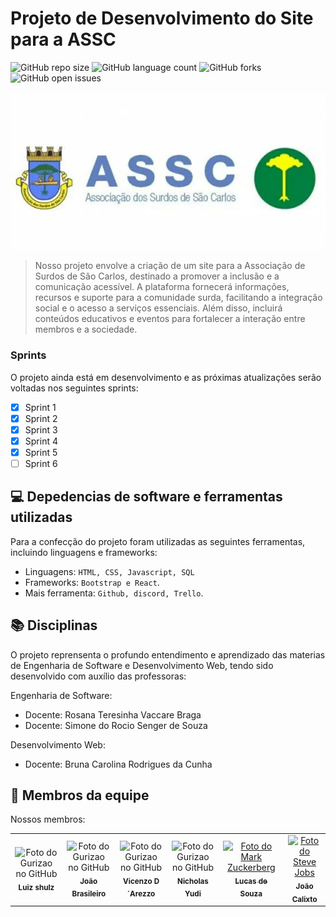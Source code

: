 # Projeto de Desenvolvimento do Site para a ASSC

![GitHub repo size](https://img.shields.io/github/repo-size/calixtojp/projetoWeb?style=for-the-badge)
![GitHub language count](https://img.shields.io/github/languages/count/calixtojp/projetoWeb?style=for-the-badge)
![GitHub forks](https://img.shields.io/github/forks/calixtojp/projetoWeb?style=for-the-badge)
![GitHub open issues](https://img.shields.io/github/issues/calixtojp/projetoWeb?style=for-the-badge)


<img src="images.jpg" alt="Exemplo imagem">

> Nosso projeto envolve a criação de um site para a Associação de Surdos de São Carlos, destinado a promover a inclusão e a comunicação acessível. A plataforma fornecerá informações, recursos e suporte para a comunidade surda, facilitando a integração social e o acesso a serviços essenciais. Além disso, incluirá conteúdos educativos e eventos para fortalecer a interação entre membros e a sociedade.

### Sprints

O projeto ainda está em desenvolvimento e as próximas atualizações serão voltadas nos seguintes sprints:

- [x] Sprint 1
- [x] Sprint 2
- [x] Sprint 3
- [x] Sprint 4
- [x] Sprint 5
- [ ] Sprint 6

## 💻 Depedencias de software e ferramentas utilizadas

Para a confecção do projeto foram utilizadas as seguintes ferramentas, incluindo linguagens e frameworks:

- Linguagens: `HTML, CSS, Javascript, SQL`
- Frameworks: `Bootstrap e React`.
- Mais ferramenta: `Github, discord, Trello`.

## 📚 Disciplinas

O projeto reprensenta o profundo entendimento e aprendizado das materias de Engenharia de Software e Desenvolvimento Web, tendo sido desenvolvido com auxílio das professoras:

Engenharia de Software:
- Docente: Rosana Teresinha Vaccare Braga
- Docente: Simone do Rocio Senger de Souza

Desenvolvimento Web:
- Docente: Bruna Carolina Rodrigues da Cunha

## 🤝 Membros da equipe

Nossos membros:

<table>
  <tr>
    <td align="center">
        <img src="https://avatars.githubusercontent.com/u/72415526?v=4" width="100px;" alt="Foto do Gurizao no GitHub"/><br>
        <sub>
          <b>Luiz shulz</b>
        </sub>
      </a>
    </td>
    <td align="center">
        <img src="https://media.licdn.com/dms/image/D4D03AQGVJJHhcpU74Q/profile-displayphoto-shrink_800_800/0/1701195269940?e=1723075200&v=beta&t=fOa6F4OJew7VkKZJJCc63dJ5KUqQzvZdTt5pjXANpUQ" width="100px;" alt="Foto do Gurizao no GitHub"/><br>
        <sub>
          <b>João Brasileiro</b>
        </sub>
      </a>
    </td>
    <td align="center">
        <img src="https://avatars.githubusercontent.com/u/102184387?v=4" width="100px;" alt="Foto do Gurizao no GitHub"/><br>
        <sub>
          <b>Vicenzo D´Arezzo</b>
        </sub>
      </a>
    </td>
    <td align="center">
        <img src="https://avatars.githubusercontent.com/u/83601712?v=4" width="100px;" alt="Foto do Gurizao no GitHub"/><br>
        <sub>
          <b>Nicholas Yudi</b>
        </sub>
      </a>
    </td>
    <td align="center">
      <a href="#" title="defina o titulo do link">
        <img src="https://avatars.githubusercontent.com/u/129531879?v=4" width="100px;" alt="Foto do Mark Zuckerberg"/><br>
        <sub>
          <b>Lucas de Souza</b>
        </sub>
      </a>
    </td>
    <td align="center">
      <a href="#" title="defina o titulo do link">
        <img src="https://avatars.githubusercontent.com/u/107281841?v=4" width="100px;" alt="Foto do Steve Jobs"/><br>
        <sub>
          <b>João Calixto</b>
        </sub>
      </a>
    </td>
  </tr>
</table>
